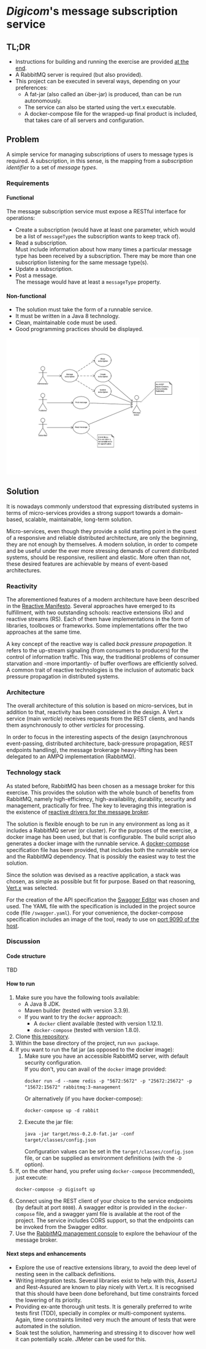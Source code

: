 # *Digicom*'s message subscription service

## TL;DR

* Instructions for building and running the exercise are provided [at the end](#how_to_run).
* A RabbitMQ server is required (but also provided).
* This project can be executed in several ways, depending on your preferences:
    * A fat-jar (also called an über-jar) is produced, than can be run autonomously.
    * The service can also be started using the vert.x executable.
    * A docker-compose file for the wrapped-up final product is included, that takes care of all servers and configuration.

## Problem

A simple service for managing subscriptions of users to message types is required. A subscription, in this sense, is the mapping from a *subscription identifier* to a set of *message types*.

### Requirements

#### Functional

The message subscription service must expose a RESTful interface for operations:

* Create a subscription (would have at least one parameter, which would be a list of `messageTypes` the subscription wants to keep track of).
* Read a subscription.  
    Must include information about how many times a particular message type has been received by a subscription. There may be more than one subscription listening for the same message type(s).
* Update a subscription.
* Post a message.  
    The message would have at least a `messageType` property.

#### Non-functional

* The solution must take the form of a runnable service.
* It must be written in a Java 8 technology.
* Clean, maintainable code must be used.
* Good programming practices should be displayed.

![Use case diagram](use_cases.png)

## Solution

It is nowadays commonly understood that expressing distributed systems in terms of micro-services provides a strong support towards a domain-based, scalable, maintainable, long-term solution.

Micro-services, even though they provide a solid starting point in the quest of a responsive and reliable distributed architecture, are only the beginning, they are not enough by themselves. A modern solution, in order to compete and be useful under the ever more stressing demands of current distributed systems, should be responsive, resilient and elastic. More often than not, these desired features are achievable by means of event-based architectures.

### Reactivity

The aforementioned features of a modern architecture have been described in the [Reactive Manifesto](http://www.reactivemanifesto.org/). Several approaches have emerged to its fulfillment, with two outstanding schools: reactive extensions (Rx) and reactive streams (RS). Each of them have implementations in the form of libraries, toolboxes or frameworks. Some implementations offer the two approaches at the same time.

A key concept of the reactive way is called *back pressure propagation*. It refers to the up-stream signaling (from consumers to producers) for the control of information traffic. This way, the traditional problems of consumer starvation and -more importantly- of buffer overflows are efficiently solved. A common trait of reactive technologies is the inclusion of automatic back pressure propagation in distributed systems.

### Architecture

The overall architecture of this solution is based on micro-services, but in addition to that, reactivity has been considered in the design. A Vert.x service (main *verticle*) receives requests from the REST clients, and hands them asynchronously to other *verticles* for processing.

In order to focus in the interesting aspects of the design (asynchronous event-passing, distributed architecture, back-pressure propagation, REST endpoints handling), the message brokerage heavy-lifting has been delegated to an AMPQ implementation (RabbitMQ).

### Technology stack

As stated before, RabbitMQ has been chosen as a message broker for this exercise. This provides the solution with the whole bunch of benefits from RabbitMQ, namely high-efficiency, high-availability, durability, security and management, practically for free. The key to leveraging this integration is the existence of [reactive drivers for the message broker](http://vertx.io/docs/vertx-rabbitmq-client/java/).

The solution is flexible enough to be run in any environment as long as it includes a RabbitMQ server (or cluster). For the purposes of the exercise, a docker image has been used, but that is configurable. The build script also generates a docker image with the runnable service. A [docker-compose](https://docs.docker.com/compose/overview/) 
specification file has been provided, that includes both the runnable service and the RabbitMQ dependency. That is possibly the easiest way to test the solution.

Since the solution was devised as a reactive application, a stack was chosen, as simple as possible but fit for purpose. Based on that reasoning, [Vert.x](http://vertx.io/) was selected.

For the creation of the API specification the [Swagger Editor](http://swagger.io/) was chosen and used. The YAML file with the specification is included in the project source code (file `/swagger.yaml`). For your convenience, the docker-compose specification includes an image of the tool, ready to use on [port 9090 of the host](http://localhost:9090/).

### Discussion

#### Code structure

TBD

#### <a name="how_to_run"></a>How to run

1. Make sure you have the following tools available:
    - A Java 8 JDK.
    - Maven builder (tested with version 3.3.9).
    - If you want to try the `docker` approach:
      - A `docker` client available (tested with version 1.12.1).
      - `docker-compose` (tested with version 1.8.0).
1. Clone [this repository](https://github.com/bruno-unna/digisoft).
1. Within the base directory of the project, run `mvn package`.
1. If you want to run the fat jar (as opposed to the docker image):
    1. Make sure you have an accessible RabbitMQ server, with default security configuration.  
       If you don't, you can avail of the `docker` image provided:  
       ```
       docker run -d --name redis -p "5672:5672" -p "25672:25672" -p "15672:15672" rabbitmq:3-management
       ```
       Or alternatively (if you have docker-compose):  
       ```
       docker-compose up -d rabbit
       ```
    1. Execute the jar file:  
       ```
       java -jar target/mss-0.2.0-fat.jar -conf target/classes/config.json
       ```  
       Configuration values can be set in the `target/classes/config.json` file, or can be supplied as environment definitions (with the `-D` option).
1. If, on the other hand, you prefer using `docker-compose` (recommended), just execute:  
   ```
   docker-compose -p digisoft up
   ```
1. Connect using the REST client of your choice to the service endpoints (by default at port `8080`). A swagger editor is provided in the `docker-compose` file, and a swagger yaml file is available at the root of the project. The service includes CORS support, so that the endpoints can be invoked from the Swagger editor.
1. Use the [RabbitMQ management console](http://localhost:15672/) to explore the behaviour of the message broker.

#### Next steps and enhancements

- Explore the use of reactive extensions library, to avoid the deep level of nesting seen in the callback definitions.
- Writing integration tests. Several libraries exist to help with this, AssertJ and Rest-Assured are known to play nicely with Vert.x. It is recognised that this should have been done beforehand, but time constraints forced the lowering of its priority.
- Providing ex-ante thorough unit tests. It is generally preferred to write tests first (TDD), specially in complex or multi-component systems. Again, time constraints limited very much the amount of tests that were automated in the solution.
- Soak test the solution, hammering and stressing it to discover how well it can potentially scale. JMeter can be used for this.
